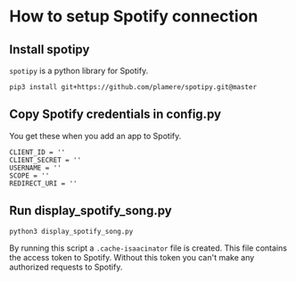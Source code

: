 # How to setup Spotify connection

## Install spotipy

`spotipy` is a python library for Spotify.

```
pip3 install git+https://github.com/plamere/spotipy.git@master
```

## Copy Spotify credentials in config.py

You get these when you add an app to Spotify.

```
CLIENT_ID = ''
CLIENT_SECRET = ''
USERNAME = ''
SCOPE = ''
REDIRECT_URI = ''
```

## Run display_spotify_song.py

`python3 display_spotify_song.py`

By running this script a `.cache-isaacinator` file is created.
This file contains the access token to Spotify.
Without this token you can't make any authorized requests to Spotify.

